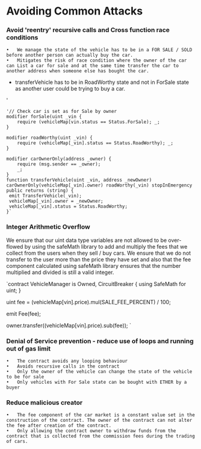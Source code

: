 # Avoiding Common Attacks

### Avoid 'reentry' recursive calls and Cross function race conditions
	•	We manage the state of the vehicle has to be in a FOR SALE / SOLD before another person can actually buy the car. 
	•	Mitigates the risk of race condition where the owner of the car can List a car for sale and at the same time transfer the car to another address when someone else has bought the car. 
* transferVehicle has to be in RoadWorthy state and not in ForSale state as another user could be trying to buy a car.

'

    '// Check car is set as for Sale by owner
    modifier forSale(uint _vin {
        require (vehicleMap[vin.status == Status.ForSale); _;
    }

    modifier roadWorthy(uint _vin) {
        require (vehicleMap[_vin].status == Status.RoadWorthy); _;
    }

    modifier carOwnerOnly(address _owner) {
        require (msg.sender == _owner);
        _;
    }
    function transferVehicle(uint _vin, address _newOwner) carOwnerOnly(vehicleMap[_vin].owner) roadWorthy(_vin) stopInEmergency public returns (string) {
     emit TransferVehicle(_vin);
     vehicleMap[_vin].owner = _newOwner;
     vehicleMap[_vin].status = Status.RoadWorthy;
    }`

### Integer Arithmetic Overflow
We ensure that our uint data type variables are not allowed to be over-flowed by using the safeMath library to add and multiply the fees that we collect from the users when they sell / buy cars.
We ensure that we do not transfer to the user more than the price they have set and also that the fee component calculated using safeMath library ensures that the number multiplied and divided is still a valid integer.

`contract VehicleManager is Owned, CircuitBreaker {
 using SafeMath for uint;
 }

 uint fee = (vehicleMap[vin].price).mul(SALE_FEE_PERCENT) / 100;

 emit Fee(fee);

 owner.transfer((vehicleMap[vin].price).sub(fee));
`

### Denial of Service prevention - reduce use of loops and running out of gas limit
	•	The contract avoids any looping behaviour
	•	Avoids recursive calls in the contract
	•	Only the owner of the vehicle can change the state of the vehicle to be for sale
	•	Only vehicles with For Sale state can be bought with ETHER by a buyer

### Reduce malicious creator
	•	The fee component of the car market is a constant value set in the construction of the contract. The owner of the contract can not alter the fee after creation of the contract. 
	•	Only allowing the contract owner to withdraw funds from the contract that is collected from the commission fees during the trading of cars. 
